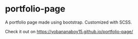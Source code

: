 # portfolio-page

A portfolio page made using bootstrap. Customized with SCSS.

Check it out on https://yobananaboy15.github.io/portfolio-page/

